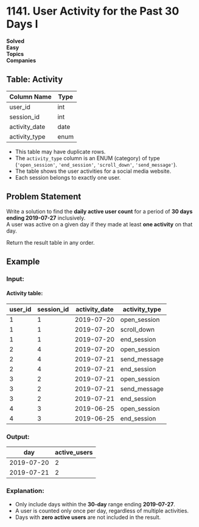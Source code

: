 # 1141. User Activity for the Past 30 Days I

**Solved**  
**Easy**  
**Topics**  
**Companies**  

## Table: Activity  

| Column Name   | Type    |  
|--------------|--------|  
| user_id      | int    |  
| session_id   | int    |  
| activity_date | date   |  
| activity_type | enum   |  

- This table may have duplicate rows.  
- The `activity_type` column is an ENUM (category) of type (`'open_session'`, `'end_session'`, `'scroll_down'`, `'send_message'`).  
- The table shows the user activities for a social media website.  
- Each session belongs to exactly one user.  

## Problem Statement  
Write a solution to find the **daily active user count** for a period of **30 days ending 2019-07-27** inclusively.  
A user was active on a given day if they made at least **one activity** on that day.  

Return the result table in any order.  

## Example  

### Input:  
#### Activity table:  

| user_id | session_id | activity_date | activity_type |  
|---------|------------|---------------|---------------|  
| 1       | 1          | 2019-07-20    | open_session  |  
| 1       | 1          | 2019-07-20    | scroll_down   |  
| 1       | 1          | 2019-07-20    | end_session   |  
| 2       | 4          | 2019-07-20    | open_session  |  
| 2       | 4          | 2019-07-21    | send_message  |  
| 2       | 4          | 2019-07-21    | end_session   |  
| 3       | 2          | 2019-07-21    | open_session  |  
| 3       | 2          | 2019-07-21    | send_message  |  
| 3       | 2          | 2019-07-21    | end_session   |  
| 4       | 3          | 2019-06-25    | open_session  |  
| 4       | 3          | 2019-06-25    | end_session   |  

### Output:  

| day        | active_users |  
|------------|--------------|  
| 2019-07-20 | 2            |  
| 2019-07-21 | 2            |  

### Explanation:  
- Only include days within the **30-day** range ending **2019-07-27**.  
- A user is counted only once per day, regardless of multiple activities.  
- Days with **zero active users** are not included in the result.  
